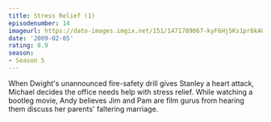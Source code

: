 ```yaml
---
title: Stress Relief (1)
episodenumber: 14
imageurl: https://dato-images.imgix.net/151/1471789067-kyF6HjSKs1pr6kAUkiheqXWjhvb.jpg?ixlib=rb-1.1.0&ch=DPR%2CWidth&auto=compress%2Cformat
date: '2009-02-05'
rating: 8.9
season:
- Season 5
---
```


When Dwight's unannounced fire-safety drill gives Stanley a heart attack, Michael decides the office needs help with stress relief. While watching a bootleg movie, Andy believes Jim and Pam are film gurus from hearing them discuss her parents' faltering marriage.